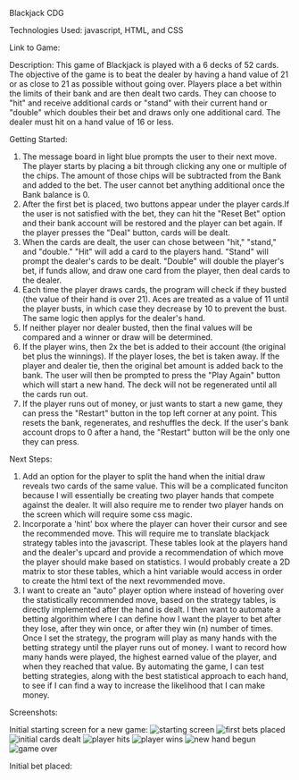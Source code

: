 Blackjack CDG

Technologies Used:
javascript, HTML, and CSS

Link to Game:
<!-- <insert link> -->

Description: 
This game of Blackjack is played with a 6 decks of 52 cards. The objective of the game is to beat the dealer by having a hand value of 21 or as close to 21 as possible without going over. Players place a bet within the limits of their bank and are then dealt two cards. They can choose to "hit" and receive additional cards or "stand" with their current hand or "double" which doubles their bet and draws only one additional card. The dealer must hit on a hand value of 16 or less.  

Getting Started:
1) The message board in light blue prompts the user to their next move.  The player starts by placing a bit through clicking any one or multiple of the chips.  The amount of those chips will be subtracted from the Bank and added to the bet.  The user cannot bet anything additional once the Bank balance is 0.  
2) After the first bet is placed, two buttons appear under the player cards.If the user is not satisfied with the bet, they can hit the "Reset Bet" option and their bank account will be restored and the player can bet again.  If the player presses the "Deal" button, cards will be dealt.
3) When the cards are dealt, the user can chose between "hit," "stand," and "double."  "Hit" will add a card to the players hand.  "Stand" will prompt the dealer's cards to be dealt.  "Double" will double the player's bet, if funds allow, and draw one card from the player, then deal cards to the dealer.
4) Each time the player draws cards, the program will check if they busted (the value of their hand is over 21).  Aces are treated as a value of 11 until the player busts, in which case they decrease by 10 to prevent the bust.  The same logic then applys for the dealer's hand.
5) If neither player nor dealer busted, then the final values will be compared and a winner or draw will be determined.
6) If the player wins, then 2x the bet is added to their account (the original bet plus the winnings).  If the player loses, the bet is taken away.  If the player and dealer tie, then the original bet amount is added back to the bank.  The user will then be prompted to press the "Play Again" button which will start a new hand.  The deck will not be regenerated until all the cards run out.
7) If the player runs out of money, or just wants to start a new game, they can press the "Restart" button in the top left corner at any point.  This resets the bank, regenerates, and reshuffles the deck.  If the user's bank account drops to 0 after a hand, the "Restart" button will be the only one they can press.

Next Steps:
1) Add an option for the player to split the hand when the initial draw reveals two cards of the same value.  This will be a complicated funciton because I will essentially be creating two player hands that compete against the dealer.  It will also require me to render two player hands on the screen which will require some css magic.
2) Incorporate a 'hint' box where the player can hover their cursor and see the recommended move.  This will require me to translate blackjack strategy tables into the javascript.  These tables look at the players hand and the dealer's upcard and provide a recommendation of which move the player should make based on statistics.  I would probably create a 2D matrix to stor these tables, which a hint variable would access in order to create the html text of the next revommended move.
3) I want to create an "auto" player option where instead of hovering over the statistically recommended move, based on the strategy tables, is directly implemented after the hand is dealt. I then want to automate a betting algorithim where I can define how I want the player to bet after they lose, after they win once, or after they win (n) number of times.  Once I set the strategy, the program will play as many hands with the betting strategy until the player runs out of money.  I want to record how many hands were played, the highest earned value of the player, and when they reached that value.  By automating the game, I can test betting strategies, along with the best statistical approach to each hand, to see if I can find a way to increase the likelihood that I can make money.


Screenshots:

Initial starting screen for a new game:
![starting screen]("images/begin_screen.png")
![first bets placed]("images/first-bet-placed.png")
![initial cards dealt]("images/initial_cards_dealt.png")
![player hits]("images/player_hit.png")
![player wins]("images/player_wins_hand.png")
![new hand begun]("images/new_hand_with_updated_bank.png")
![game over]("images/game_over.png")

Initial bet placed:
